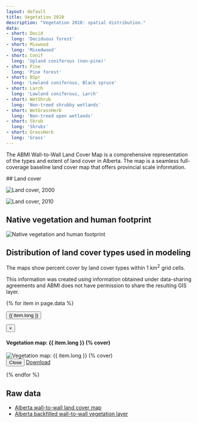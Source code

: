 ```yaml
---
layout: default
title: Vegetation 2010
description: "Vegetation 2010: spatial distribution."
data:
- short: Decid
  long: 'Deciduous forest'
- short: Mixwood
  long: 'Mixedwood'
- short: Conif
  long: 'Upland coniferous (non-pine)'
- short: Pine
  long: 'Pine forest'
- short: BSpr
  long: 'Lowland coniferous, Black spruce'
- short: Larch
  long: 'Lowland coniferous, Larch'
- short: WetShrub
  long: 'Non-treed shrubby wetlands'
- short: WetGrassHerb
  long: 'Non-treed open wetlands'
- short: Shrub
  long: 'Shrubs'
- short: GrassHerb
  long: 'Grass'
---
```


The ABMI Wall-to-Wall Land Cover Map is a comprehensive representation of the types and extent of land cover in Alberta. The map is a seamless full-coverage baseline land cover map that offers provincial scale information.

<div class="row">
## Land cover

  <div class="col-6 col-sm-6 col-lg-6">
  <p><img src="{{ site.contents }}/geospatial/vegetation/ABMIw2wLCV2000v2_web_LARGE.jpg" class="img-responsive" alt="Land cover, 2000"/></p>
  </div>

  <div class="col-6 col-sm-6 col-lg-6">
  <p><img src="{{ site.contents }}/geospatial/vegetation/ABMIw2wLCV2010v10_LD_LARGE.jpg" class="img-responsive" alt="Land cover, 2010"/></p>
  </div>
</div>

<div class="row">
<h2>Native vegetation and human footprint</h2>
  <div class="col-6 col-sm-6 col-lg-6">
  <p><img src="{{ site.contents }}/geospatial/vegetation/VegMap_in_AB_with_Legend3.jpg" class="img-responsive" alt="Native vegetation and human footprint"/></p>
  </div>
</div>

## Distribution of land cover types used in modeling

The maps show percent cover by land cover types within 1 km<sup>2</sup> grid cells.

This information was created using information obtained under data-sharing agreements and ABMI does not have permission to share the resulting GIS layer.

{% for item in page.data %}

<button type="button" class="btn btn-primary" data-toggle="modal" data-target="#modal-{{ item.short }}">{{ item.long }}</button>

<div class="modal fade" id="modal-{{ item.short }}" tabindex="-1" role="dialog" aria-labelledby="modal-{{ item.short }}-label">
  <div class="modal-dialog" role="document">
    <div class="modal-content">
      <div class="modal-header">
        <button type="button" class="close" data-dismiss="modal" aria-label="Close"><span aria-hidden="true">&times;</span></button>
        <h4 class="modal-title" id="modal-lichens-label">Vegetation map: {{ item.long }} (% cover)</h4>
      </div>
      <div class="modal-body">
        <img src="{{ site.contents }}/geospatial/vegetation/{{ item.short }}.png" class="img-responsive" alt="Vegetation map: {{ item.long }} (% cover)"/>
      </div>
      <div class="modal-footer">
        <button type="button" class="btn btn-default" data-dismiss="modal">Close</button>
        <a class="btn btn-primary" href="http://abmi.ca/home/data/gis-data/land-cover-download.html?scroll=true" target="_blank">Download <i class="fa fa-external-link-square"></i></a>
      </div>
    </div>
  </div>
</div>

{% endfor %}

## Raw data

* [Alberta wall-to-wall land cover map](http://abmi.ca/home/data/gis-data/land-cover-download.html?scroll=true)
* [Alberta backfilled wall-to-wall vegetation layer](http://abmi.ca/home/publications/251-300/259.html?mode=detail&documenttype=Protocols)

